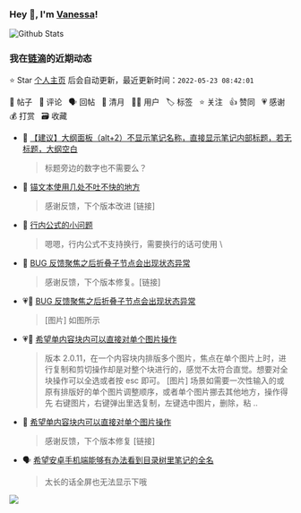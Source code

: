 ### Hey 👋, I'm [Vanessa](http://vanessa.b3log.org/)!

![Github Stats](https://github-readme-stats.vercel.app/api?username=Vanessa219&show_icons=true)

<!--events start -->

### 我在[链滴](https://ld246.com)的近期动态

⭐️ Star [个人主页](https://github.com/Vanessa219/Vanessa219) 后会自动更新，最近更新时间：`2022-05-23 08:42:01`

📝 帖子 &nbsp; 💬 评论 &nbsp; 🗣 回帖 &nbsp; 🌙 清月 &nbsp; 👨‍💻 用户 &nbsp; 🏷️ 标签 &nbsp; ⭐️ 关注 &nbsp; 👍 赞同 &nbsp; 💗 感谢 &nbsp; 💰 打赏 &nbsp; 🗃 收藏

* 💬 [【建议】大纲面板（alt+2）不显示笔记名称，直接显示笔记内部标题，若无标题，大纲空白](https://ld246.com/article/1653134603060/comment/1653202073762#comments)

  > 标题旁边的数字也不需要么？
* 💬 [锚文本使用几处不吐不快的地方](https://ld246.com/article/1653184732199/comment/1653189775845#comments)

  > 感谢反馈，下个版本改进 [链接]
* 💬 [行内公式的小问题](https://ld246.com/article/1653124421384/comment/1653185883039#comments)

  > 嗯嗯，行内公式不支持换行，需要换行的话可使用 \\
* 💬 [BUG 反馈聚焦之后折叠子节点会出现状态异常](https://ld246.com/article/1653123034794/comment/1653152143091#comments)

  > 感谢反馈，下个版本修复。[链接]
* 💗📝 [BUG 反馈聚焦之后折叠子节点会出现状态异常](https://ld246.com/article/1653123034794)

  > [图片] 如图所示
* 💗📝 [希望单内容块内可以直接对单个图片操作](https://ld246.com/article/1653060108549)

  > 版本 2.0.11，在一个内容块内排版多个图片，焦点在单个图片上时，进行复制和剪切操作却是对整个块进行的，感觉不太符合直觉。想要对全块操作可以全选或者按 esc 即可。 [图片] 场景如需要一次性输入的或原有排版好的单个图片调整顺序，或者单个图片挪去其他地方，操作得先 右键图片，右键弹出里选复制，左键选中图片，删除，粘 ..
* 💬 [希望单内容块内可以直接对单个图片操作](https://ld246.com/article/1653060108549/comment/1653148839894#comments)

  > 感谢反馈，下个版本修复 [链接]
* 🗣 [希望安卓手机端能够有办法看到目录树里笔记的全名](https://ld246.com/article/1652968042136/comment/1653145170416#comments)

  > 太长的话全屏也无法显示下哦


<!--events end -->

<a title="Hits" target="_blank" href="https://github.com/Vanessa219/Vanessa219"><img src="https://hits.b3log.org/Vanessa219/Vanessa219.svg"></a>

